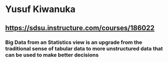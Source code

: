 # Yusuf Kiwanuka 
## https://sdsu.instructure.com/courses/186022
### Big Data from an Statistics view is an upgrade from the traditional sense of tabular data to more unstructured data that can be used to make better decisions 


